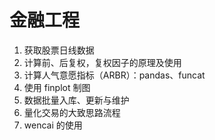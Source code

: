# 金融工程

001. 获取股票日线数据
002. 计算前、后复权，复权因子的原理及使用
003. 计算人气意愿指标（ARBR）：pandas、funcat
004. 使用 finplot 制图
005. 数据批量入库、更新与维护
006. 量化交易的大致思路流程
007. wencai 的使用
